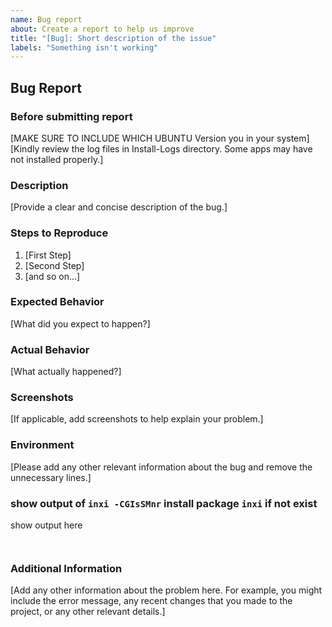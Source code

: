 ```yaml
---
name: Bug report
about: Create a report to help us improve
title: "[Bug]: Short description of the issue"
labels: "Something isn't working"
---
```


## Bug Report

### Before submitting report

[MAKE SURE TO INCLUDE WHICH UBUNTU Version you in your system]
[Kindly review the log files in Install-Logs directory. Some apps may have not installed properly.]

### Description

[Provide a clear and concise description of the bug.]

### Steps to Reproduce

1. [First Step]
2. [Second Step]
3. [and so on...]

### Expected Behavior

[What did you expect to happen?]

### Actual Behavior

[What actually happened?]

### Screenshots

[If applicable, add screenshots to help explain your problem.]

### Environment

[Please add any other relevant information about the bug and remove the unnecessary lines.]

### show output of `inxi -CGIsSMnr` install package `inxi` if not exist
show output here
```


```

### Additional Information

[Add any other information about the problem here. For example, you might include the error message, any recent changes that you made to the project, or any other relevant details.]
